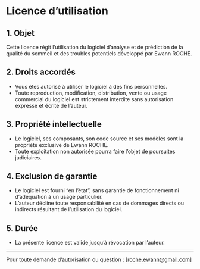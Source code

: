 # Licence d’utilisation

## 1. Objet

Cette licence régit l’utilisation du logiciel d’analyse et de prédiction de la qualité du sommeil et des troubles potentiels développé par Ewann ROCHE.

## 2. Droits accordés

- Vous êtes autorisé à utiliser le logiciel à des fins personnelles.
- Toute reproduction, modification, distribution, vente ou usage commercial du logiciel est strictement interdite sans autorisation expresse et écrite de l’auteur.

## 3. Propriété intellectuelle

- Le logiciel, ses composants, son code source et ses modèles sont la propriété exclusive de Ewann ROCHE.
- Toute exploitation non autorisée pourra faire l’objet de poursuites judiciaires.

## 4. Exclusion de garantie

- Le logiciel est fourni “en l’état”, sans garantie de fonctionnement ni d’adéquation à un usage particulier.
- L’auteur décline toute responsabilité en cas de dommages directs ou indirects résultant de l’utilisation du logiciel.

## 5. Durée

- La présente licence est valide jusqu’à révocation par l’auteur.

---

Pour toute demande d’autorisation ou question : [roche.ewann@gmail.com]
